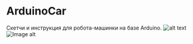 # ArduinoCar
Скетчи и инструкция для робота-машинки на базе Arduino.
![alt text](https://www.elprocus.com/wp-content/uploads/Arduino-Uno-Pin-Diagram.jpg)
![Image alt](https://github.com/dsidov/ArduinoCar/raw/img/bt_module.jpg)
